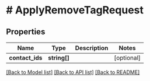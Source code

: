 # # ApplyRemoveTagRequest

## Properties

Name | Type | Description | Notes
------------ | ------------- | ------------- | -------------
**contact_ids** | **string[]** |  | [optional]

[[Back to Model list]](../../README.md#models) [[Back to API list]](../../README.md#endpoints) [[Back to README]](../../README.md)
